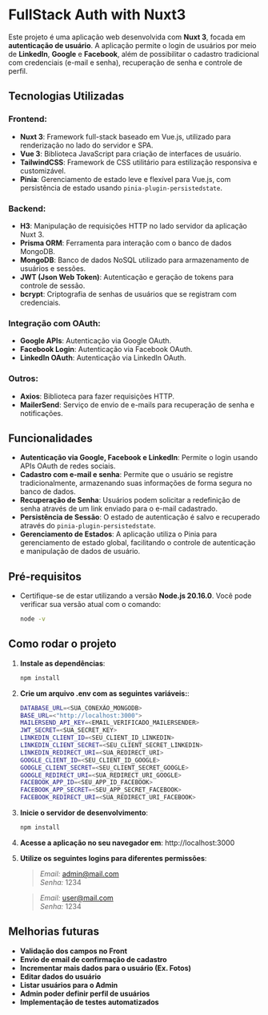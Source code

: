 # FullStack Auth with Nuxt3

Este projeto é uma aplicação web desenvolvida com **Nuxt 3**, focada em **autenticação de usuário**. 
A aplicação permite o login de usuários por meio de **LinkedIn**, **Google** e **Facebook**, além de possibilitar o cadastro tradicional com credenciais (e-mail e senha), recuperação de senha e controle de perfil.

## Tecnologias Utilizadas

### Frontend:
- **Nuxt 3**: Framework full-stack baseado em Vue.js, utilizado para renderização no lado do servidor e SPA.
- **Vue 3**: Biblioteca JavaScript para criação de interfaces de usuário.
- **TailwindCSS**: Framework de CSS utilitário para estilização responsiva e customizável.
- **Pinia**: Gerenciamento de estado leve e flexível para Vue.js, com persistência de estado usando `pinia-plugin-persistedstate`.

### Backend:
- **H3**: Manipulação de requisições HTTP no lado servidor da aplicação Nuxt 3.
- **Prisma ORM**: Ferramenta para interação com o banco de dados MongoDB.
- **MongoDB**: Banco de dados NoSQL utilizado para armazenamento de usuários e sessões.
- **JWT (Json Web Token)**: Autenticação e geração de tokens para controle de sessão.
- **bcrypt**: Criptografia de senhas de usuários que se registram com credenciais.

### Integração com OAuth:
- **Google APIs**: Autenticação via Google OAuth.
- **Facebook Login**: Autenticação via Facebook OAuth.
- **LinkedIn OAuth**: Autenticação via LinkedIn OAuth.

### Outros:
- **Axios**: Biblioteca para fazer requisições HTTP.
- **MailerSend**: Serviço de envio de e-mails para recuperação de senha e notificações.

## Funcionalidades

- **Autenticação via Google, Facebook e LinkedIn**: Permite o login usando APIs OAuth de redes sociais.
- **Cadastro com e-mail e senha**: Permite que o usuário se registre tradicionalmente, armazenando suas informações de forma segura no banco de dados.
- **Recuperação de Senha**: Usuários podem solicitar a redefinição de senha através de um link enviado para o e-mail cadastrado.
- **Persistência de Sessão**: O estado de autenticação é salvo e recuperado através do `pinia-plugin-persistedstate`.
- **Gerenciamento de Estados**: A aplicação utiliza o Pinia para gerenciamento de estado global, facilitando o controle de autenticação e manipulação de dados de usuário.

## Pré-requisitos

- Certifique-se de estar utilizando a versão **Node.js 20.16.0**. Você pode verificar sua versão atual com o comando:
  ```bash
  node -v

## Como rodar o projeto

1. **Instale as dependências**:
   ```bash
   npm install

2. **Crie um arquivo .env com as seguintes variáveis:**:
    ```bash
    DATABASE_URL=<SUA_CONEXÃO_MONGODB>
    BASE_URL=<"http://localhost:3000">
    MAILERSEND_API_KEY=<EMAIL_VERIFICADO_MAILERSENDER>
    JWT_SECRET=<SUA_SECRET_KEY>
    LINKEDIN_CLIENT_ID=<SEU_CLIENT_ID_LINKEDIN>
    LINKEDIN_CLIENT_SECRET=<SEU_CLIENT_SECRET_LINKEDIN>
    LINKEDIN_REDIRECT_URI=<SUA_REDIRECT_URI>
    GOOGLE_CLIENT_ID=<SEU_CLIENT_ID_GOOGLE>
    GOOGLE_CLIENT_SECRET=<SEU_CLIENT_SECRET_GOOGLE>
    GOOGLE_REDIRECT_URI=<SUA_REDIRECT_URI_GOOGLE>
    FACEBOOK_APP_ID=<SEU_APP_ID_FACEBOOK>
    FACEBOOK_APP_SECRET=<SEU_APP_SECRET_FACEBOOK>
    FACEBOOK_REDIRECT_URI=<SUA_REDIRECT_URI_FACEBOOK>
    ```

3. **Inicie o servidor de desenvolvimento**:
   ```bash
   npm install

4. **Acesse a aplicação no seu navegador em**: http://localhost:3000

5. **Utilize os seguintes logins para diferentes permissões**:
    > *Email:* admin@mail.com \
    > *Senha:* 1234
  
    > *Email:* user@mail.com \
    > *Senha:* 1234

## Melhorias futuras

- **Validação dos campos no Front**
- **Envio de email de confirmação de cadastro**
- **Incrementar mais dados para o usuário (Ex. Fotos)**
- **Editar dados do usuário**
- **Listar usuários para o Admin**
- **Admin poder definir perfil de usuários**
- **Implementação de testes automatizados**

